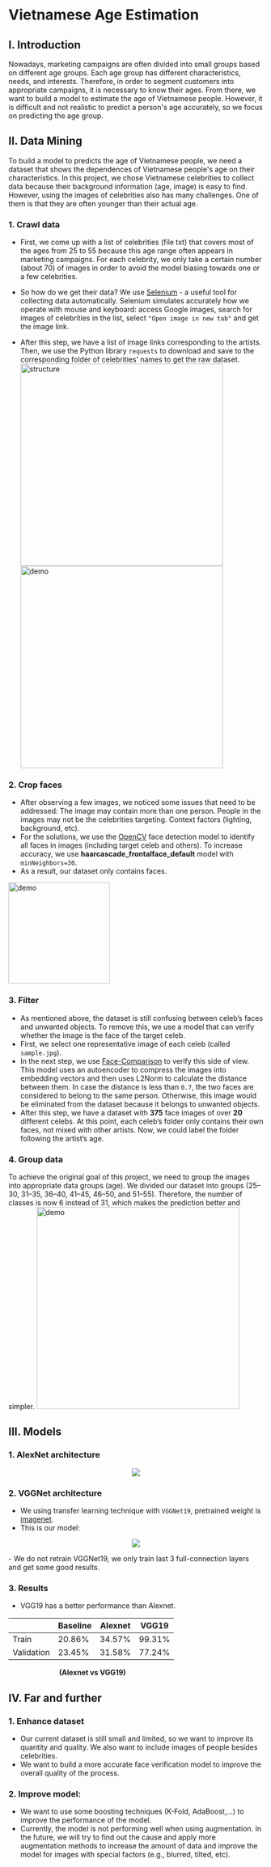 Vietnamese Age Estimation
=========================

## I. Introduction

Nowadays, marketing campaigns are often divided into small groups based on different age groups. Each age group has different characteristics, needs, and interests. Therefore, in order to segment customers into appropriate campaigns, it is necessary to know their ages. From there, we want to build a model to estimate the age of Vietnamese people. However, it is difficult and not realistic to predict a person's age accurately, so we focus on predicting the age group.

## II. Data Mining 

To build a model to predicts the age of Vietnamese people, we need a dataset that shows the dependences of Vietnamese people's age on their characteristics. 
In this project, we chose Vietnamese celebrities to collect data because their background information (age, image) is easy to find. However, using the images of celebrities also has many challenges. One of them is that they are often younger than their actual age.


### 1. Crawl data

- First, we come up with a list of celebrities (file txt) that covers most of the ages from 25 to 55 because this age range often appears in marketing campaigns. For each celebrity, we only take a certain number (about 70) of images in order to avoid the model biasing towards one or a few celebrities. 

- So how do we get their data? We use [Selenium](https://www.selenium.dev/) - a useful tool for collecting data automatically. Selenium simulates accurately how we operate with mouse and keyboard: access Google images, search for images of celebrities in the list, select ``"Open image in new tab"`` and get the image link.

- After this step, we have a list of image links corresponding to the artists. Then, we use the Python library ``requests`` to download and save to the corresponding folder of celebrities’ names to get the raw dataset.
<img src="./imgs/data_structure.png" alt="structure" height="400"/> <img src="./imgs/baoanh_9.jpg" alt="demo" height="400"/>

### 2. Crop faces

- After observing a few images, we noticed some issues that need to be addressed:
The image may contain more than one person.
People in the images may not be the celebrities targeting.
Context factors (lighting, background, etc).
- For the solutions, we use the [OpenCV](https://opencv.org/) face detection model to identify all faces in images (including target celeb and others). To increase accuracy, we use **haarcascade_frontalface_default** model with ``minNeighbors=30``.
- As a result, our dataset only contains faces.
<img src="./imgs/crop_faces.png" alt="demo" height="200"/>

### 3. Filter

- As mentioned above, the dataset is still confusing between celeb’s faces and unwanted objects. To remove this, we use a model that can verify whether the image is the face of the target celeb.
- First, we select one representative image of each celeb (called ``sample.jpg``). 
- In the next step, we use [Face-Comparison](https://github.com/m-lyon/face-comparison) to verify this side of view. This model uses an autoencoder to compress the images into embedding vectors and then uses L2Norm to calculate the distance between them. In case the distance is less than ``0.7``, the two faces are considered to belong to the same person. Otherwise, this image would be eliminated from the dataset because it belongs to unwanted objects.
- After this step, we have a dataset with **375** face images of over **20** different celebs. At this point, each celeb’s folder only contains their own faces, not mixed with other artists. Now, we could label the folder following the artist’s age.

### 4. Group data

To achieve the original goal of this project, we need to group the images into appropriate data groups (age). We divided our dataset into groups (25–30, 31–35, 36–40, 41–45, 46–50, and 51–55). Therefore, the number of classes is now 6 instead of 31, which makes the prediction better and simpler.
<img src="./imgs/histplot.png" alt="demo" height="400"/> 

## III. Models

### 1. AlexNet architecture

<p align="center">
  <img src="imgs/alexnet.png" >
</p>

### 2. VGGNet architecture

- We using transfer learning technique with ``VGGNet19``, pretrained weight is [imagenet](https://www.image-net.org/).
- This is our model:
<p align="center">
  <img src="imgs/vgg19.png" >
</p>
- We do not retrain VGGNet19, we only train last 3 full-connection layers and get some good results.

### 3. Results

- VGG19 has a better performance than Alexnet.

|          |Baseline| Alexnet | VGG19 |
|----------|--------|---------|-------|
|Train     |20.86%  |34.57%   |99.31% |
|Validation|23.45%  |31.58%   |77.24% |

<p style="margin-left: 100px;"><b>(Alexnet vs VGG19)</b></p>

## IV. Far and further

### 1. Enhance dataset

- Our current dataset is still small and limited, so we want to improve its quantity and quality. We also want to include images of people besides celebrities. 
- We want to build a more accurate face verification model to improve the overall quality of the process.

### 2. Improve model:

- We want to use some boosting techniques (K-Fold, AdaBoost,...) to improve the performance of the model.
- Currently, the model is not performing well when using augmentation. In the future, we will try to find out the cause and apply more augmentation methods to increase the amount of data and improve the model for images with special factors (e.g., blurred, tilted, etc).
